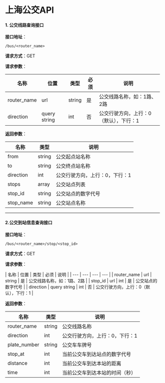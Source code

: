 # 上海公交API

#### 1. 公交线路查询接口
**接口地址**：
``` url
/bus/<router_name>
```

**请求方式**：GET

**请求参数**：

| 名称 | 位置 | 类型 | 必须 | 说明 |
| --- | --- | --- | --- | --- |
| router_name | url | string | 是 | 公交线路名称，如：1路、2路 |
| direction | query string | int | 否 | 公交行驶方向，上行：0（默认），下行：1 |

**返回参数**：

| 名称 | 类型 | 说明 |
| --- | --- | --- |
| from | string | 公交起点站名称 |
| to | string | 公交终点站名称 |
| direction | int | 公交行驶方向，上行：0，下行：1 |
| stops | array | 公交站点列表 |
| stop_id | string | 公交站点的数字代号 |
| stop_name | string |  公交站点名称 |

---

#### 2.公交到站信息查询接口
**接口地址**：
``` url
/bus/<router_name>/stop/<stop_id>
```

**请求方式**：GET

**请求参数**：

| 名称 | 位置 | 类型 | 必须 | 说明 |
| --- | --- | --- | --- |
| router_name | url | string | 是 | 公交线路名称，如：1路、2路 |
| stop_id | url | int | 是 | 公交站点的数字代号 |
| direction | query string | int | 否 | 公交行驶方向，上行：0（默认），下行：1 |

**返回参数**：

| 名称 | 类型 | 说明 |
| --- | --- | --- |
| router_name | string | 公交线路名称 |
| direction | int | 公交行驶方向，上行：0，下行：1 |
| plate_number | string | 公交车车牌号 |
| stop_at | int | 当前公交车到达站点的数字代号 |
| distance | int | 当前公交车到达本站的距离 |
| time | int | 当前公交车到达本站的时间（秒） |